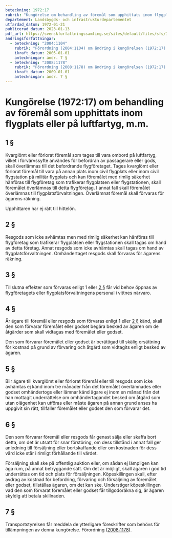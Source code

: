 ```yaml
---
beteckning: 1972:17
rubrik: "Kungörelse om behandling av föremål som upphittats inom flygplats eller på luftfartyg, m.m."
departement: Landsbygds- och infrastrukturdepartementet
utfardad_datum: 1972-01-21
publicerad_datum: 2023-01-13
pdf_url: https://svenskforfattningssamling.se/sites/default/files/sfs/1972-01/SFS1972-17.pdf
andringsforfattningar:
  - beteckning: "2004:1104"
    rubrik: "Förordning (2004:1104) om ändring i kungörelsen (1972:17) om behandling av föremål som upphittats inom flygplats eller på luftfartyg, m.m."
    ikraft_datum: 2005-01-01
    anteckningar: ändr. 7 §
  - beteckning: "2008:1178"
    rubrik: "Förordning (2008:1178) om ändring i kungörelsen (1972:17) om behandling av föremål som upphittats inom flygplats eller på luftfartyg, m.m."
    ikraft_datum: 2009-01-01
    anteckningar: ändr. 7 §
---
```


# Kungörelse (1972:17) om behandling av föremål som upphittats inom flygplats eller på luftfartyg, m.m.

## 1 §

Kvarglömt eller förlorat föremål som tages till vara ombord på luftfartyg, vilket i förvärvssyfte användes för befordran av passagerare eller gods, skall överlämnas till det befordrande flygföretaget. Tages kvarglömt eller förlorat föremål till vara på annan plats inom civil flygplats eller inom civil flygstation på militär flygplats och kan föremålet med rimlig säkerhet hänföras till flygföretag som trafikerar flygplatsen eller flygstationen, skall föremålet överlämnas till detta flygföretag. I annat fall skall föremålet överlämnas till flygplatsförvaltningen. Överlämnat föremål skall förvaras för ägarens räkning.

Upphittaren har ej rätt till hittelön.

## 2 §

Resgods som icke avhämtas men med rimlig säkerhet kan hänföras till flygföretag som trafikerar flygplatsen eller flygstationen skall tagas om hand av detta företag. Annat resgods som icke avhämtas skall tagas om hand av flygplatsförvaltningen. Omhändertaget resgods skall förvaras för ägarens räkning.

## 3 §

Tillslutna effekter som förvaras enligt 1 eller [2 §](#2) får vid behov öppnas av flygföretagets eller flygplatsförvaltningens personal i vittnes närvaro.

## 4 §

Är ägare till föremål eller resgods som förvaras enligt 1 eller [2 §](#2) känd, skall den som förvarar föremålet eller godset begära besked av ägaren om de åtgärder som skall vidtagas med föremålet eller godset.

Den som förvarar föremålet eller godset är berättigad till skälig ersättning för kostnad på grund av förvaring och åtgärd som vidtagits enligt besked av ägaren.

## 5 §

Blir ägare till kvarglömt eller förlorat föremål eller till resgods som icke avhämtas ej känd inom tre månader från det föremålet överlämnades eller godset omhändertogs eller lämnar känd ägare ej inom en månad från det han mottagit underrättelse om omhändertagandet besked om åtgärd som utan olägenhet kan utföras eller måste ägaren på annan grund anses ha uppgivit sin rätt, tillfaller föremålet eller godset den som förvarar det.

## 6 §

Den som förvarar föremål eller resgods får genast sälja eller skaffa bort detta, om det är utsatt för snar förstöring, om dess tillstånd i annat fall ger anledning till försäljning eller bortskaffande eller om kostnaden för dess vård icke står i rimligt förhållande till värdet.

Försäljning skall ske på offentlig auktion eller, om sådan ej lämpligen kan äga rum, på annat betryggande sätt. Om det är möjligt, skall ägaren i god tid underrättas om tid och plats för försäljningen. Köpeskillingen skall, efter avdrag av kostnad för befordring, förvaring och försäljning av föremålet eller godset, tillställas ägaren, om det kan ske. Understiger köpeskillingen vad den som förvarat föremålet eller godset får tillgodoräkna sig, är ägaren skyldig att betala skillnaden.

## 7 §

Transportstyrelsen får meddela de ytterligare föreskrifter som behövs för tillämpningen av denna kungörelse. Förordning ([2008:1178](https://selex.se/eli/sfs/2008/1178)).